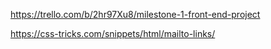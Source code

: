 https://trello.com/b/2hr97Xu8/milestone-1-front-end-project


https://css-tricks.com/snippets/html/mailto-links/







